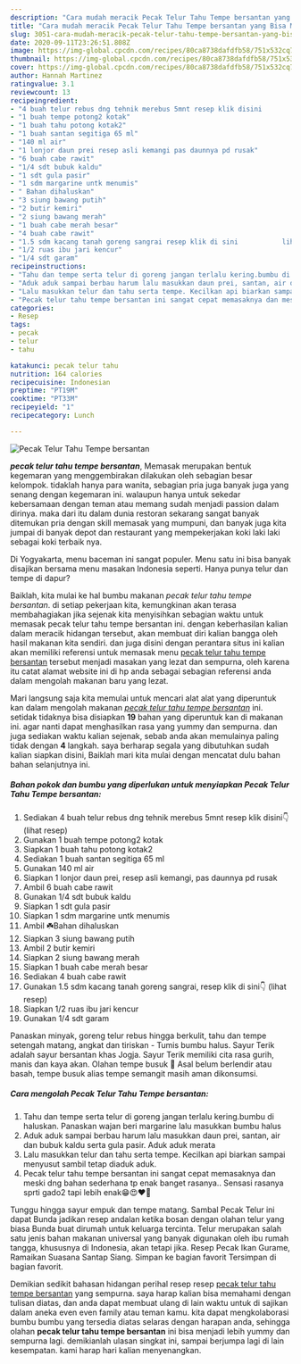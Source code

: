 ```yaml
---
description: "Cara mudah meracik Pecak Telur Tahu Tempe bersantan yang Bisa Manjain Lidah"
title: "Cara mudah meracik Pecak Telur Tahu Tempe bersantan yang Bisa Manjain Lidah"
slug: 3051-cara-mudah-meracik-pecak-telur-tahu-tempe-bersantan-yang-bisa-manjain-lidah
date: 2020-09-11T23:26:51.808Z
image: https://img-global.cpcdn.com/recipes/80ca8738dafdfb58/751x532cq70/pecak-telur-tahu-tempe-bersantan-foto-resep-utama.jpg
thumbnail: https://img-global.cpcdn.com/recipes/80ca8738dafdfb58/751x532cq70/pecak-telur-tahu-tempe-bersantan-foto-resep-utama.jpg
cover: https://img-global.cpcdn.com/recipes/80ca8738dafdfb58/751x532cq70/pecak-telur-tahu-tempe-bersantan-foto-resep-utama.jpg
author: Hannah Martinez
ratingvalue: 3.1
reviewcount: 13
recipeingredient:
- "4 buah telur rebus dng tehnik merebus 5mnt resep klik disini           lihat resep"
- "1 buah tempe potong2 kotak"
- "1 buah tahu potong kotak2"
- "1 buah santan segitiga 65 ml"
- "140 ml air"
- "1 lonjor daun prei resep asli kemangi pas daunnya pd rusak"
- "6 buah cabe rawit"
- "1/4 sdt bubuk kaldu"
- "1 sdt gula pasir"
- "1 sdm margarine untk menumis"
- " Bahan dihaluskan"
- "3 siung bawang putih"
- "2 butir kemiri"
- "2 siung bawang merah"
- "1 buah cabe merah besar"
- "4 buah cabe rawit"
- "1.5 sdm kacang tanah goreng sangrai resep klik di sini           lihat resep"
- "1/2 ruas ibu jari kencur"
- "1/4 sdt garam"
recipeinstructions:
- "Tahu dan tempe serta telur di goreng jangan terlalu kering.bumbu di haluskan. Panaskan wajan beri margarine lalu masukkan bumbu halus"
- "Aduk aduk sampai berbau harum lalu masukkan daun prei, santan, air dan bubuk kaldu serta gula pasir. Aduk aduk merata"
- "Lalu masukkan telur dan tahu serta tempe. Kecilkan api biarkan sampai menyusut sambil tetap diaduk aduk."
- "Pecak telur tahu tempe bersantan ini sangat cepat memasaknya dan meski dng bahan sederhana tp enak banget rasanya.. Sensasi rasanya sprti gado2 tapi lebih enak😁😍❤️💞"
categories:
- Resep
tags:
- pecak
- telur
- tahu

katakunci: pecak telur tahu 
nutrition: 164 calories
recipecuisine: Indonesian
preptime: "PT19M"
cooktime: "PT33M"
recipeyield: "1"
recipecategory: Lunch

---
```



![Pecak Telur Tahu Tempe bersantan](https://img-global.cpcdn.com/recipes/80ca8738dafdfb58/751x532cq70/pecak-telur-tahu-tempe-bersantan-foto-resep-utama.jpg)

<b><i>pecak telur tahu tempe bersantan</i></b>, Memasak merupakan bentuk kegemaran yang menggembirakan dilakukan oleh sebagian besar kelompok. tidaklah hanya para wanita, sebagian pria juga banyak juga yang senang dengan kegemaran ini. walaupun hanya untuk sekedar kebersamaan dengan teman atau memang sudah menjadi passion dalam dirinya. maka dari itu dalam dunia restoran sekarang sangat banyak ditemukan pria dengan skill memasak yang mumpuni, dan banyak juga kita jumpai di banyak depot dan restaurant yang mempekerjakan koki laki laki sebagai koki terbaik nya.

Di Yogyakarta, menu baceman ini sangat populer. Menu satu ini bisa banyak disajikan bersama menu masakan Indonesia seperti. Hanya punya telur dan tempe di dapur?

Baiklah, kita mulai ke hal bumbu makanan <i>pecak telur tahu tempe bersantan</i>. di setiap pekerjaan kita, kemungkinan akan terasa membahagiakan jika sejenak kita menyisihkan sebagian waktu untuk memasak pecak telur tahu tempe bersantan ini. dengan keberhasilan kalian dalam meracik hidangan tersebut, akan membuat diri kalian bangga oleh hasil makanan kita sendiri. dan juga disini dengan perantara situs ini kalian akan memiliki referensi untuk memasak menu <u>pecak telur tahu tempe bersantan</u> tersebut menjadi masakan yang lezat dan sempurna, oleh karena itu catat alamat website ini di hp anda sebagai sebagian referensi anda dalam mengolah makanan baru yang lezat.


Mari langsung saja kita memulai untuk mencari alat alat yang diperuntuk kan dalam mengolah makanan <u><i>pecak telur tahu tempe bersantan</i></u> ini. setidak tidaknya bisa disiapkan <b>19</b> bahan yang diperuntuk kan di makanan ini. agar nanti dapat menghasilkan rasa yang yummy dan sempurna. dan juga sediakan waktu kalian sejenak, sebab anda akan memulainya paling tidak dengan <b>4</b> langkah. saya berharap segala yang dibutuhkan sudah kalian siapkan disini, Baiklah mari kita mulai dengan mencatat dulu bahan bahan selanjutnya ini.

<!--inarticleads1-->

##### Bahan pokok dan bumbu yang diperlukan untuk menyiapkan Pecak Telur Tahu Tempe bersantan:

1. Sediakan 4 buah telur rebus dng tehnik merebus 5mnt resep klik disini👇           (lihat resep)
1. Gunakan 1 buah tempe potong2 kotak
1. Siapkan 1 buah tahu potong kotak2
1. Sediakan 1 buah santan segitiga 65 ml
1. Gunakan 140 ml air
1. Siapkan 1 lonjor daun prei, resep asli kemangi, pas daunnya pd rusak
1. Ambil 6 buah cabe rawit
1. Gunakan 1/4 sdt bubuk kaldu
1. Siapkan 1 sdt gula pasir
1. Siapkan 1 sdm margarine untk menumis
1. Ambil  ☘️Bahan dihaluskan
1. Siapkan 3 siung bawang putih
1. Ambil 2 butir kemiri
1. Siapkan 2 siung bawang merah
1. Siapkan 1 buah cabe merah besar
1. Sediakan 4 buah cabe rawit
1. Gunakan 1.5 sdm kacang tanah goreng sangrai, resep klik di sini👇           (lihat resep)
1. Siapkan 1/2 ruas ibu jari kencur
1. Gunakan 1/4 sdt garam


Panaskan minyak, goreng telur rebus hingga berkulit, tahu dan tempe setengah matang, angkat dan tiriskan - Tumis bumbu halus. Sayur Terik adalah sayur bersantan khas Jogja. Sayur Terik memiliki cita rasa gurih, manis dan kaya akan. Olahan tempe busuk 🍳 Asal belum berlendir atau basah, tempe busuk alias tempe semangit masih aman dikonsumsi. 

<!--inarticleads2-->

##### Cara mengolah Pecak Telur Tahu Tempe bersantan:

1. Tahu dan tempe serta telur di goreng jangan terlalu kering.bumbu di haluskan. Panaskan wajan beri margarine lalu masukkan bumbu halus
1. Aduk aduk sampai berbau harum lalu masukkan daun prei, santan, air dan bubuk kaldu serta gula pasir. Aduk aduk merata
1. Lalu masukkan telur dan tahu serta tempe. Kecilkan api biarkan sampai menyusut sambil tetap diaduk aduk.
1. Pecak telur tahu tempe bersantan ini sangat cepat memasaknya dan meski dng bahan sederhana tp enak banget rasanya.. Sensasi rasanya sprti gado2 tapi lebih enak😁😍❤️💞


Tunggu hingga sayur empuk dan tempe matang. Sambal Pecak Telur ini dapat Bunda jadikan resep andalan ketika bosan dengan olahan telur yang biasa Bunda buat dirumah untuk keluarga tercinta. Telur merupakan salah satu jenis bahan makanan universal yang banyak digunakan oleh ibu rumah tangga, khususnya di Indonesia, akan tetapi jika. Resep Pecak Ikan Gurame, Ramaikan Suasana Santap Siang. Simpan ke bagian favorit Tersimpan di bagian favorit. 

Demikian sedikit bahasan hidangan perihal resep resep <u>pecak telur tahu tempe bersantan</u> yang sempurna. saya harap kalian bisa memahami dengan tulisan diatas, dan anda dapat membuat ulang di lain waktu untuk di sajikan dalam aneka even even family atau teman kamu. kita dapat mengkolaborasi bumbu bumbu yang tersedia diatas selaras dengan harapan anda, sehingga olahan <b>pecak telur tahu tempe bersantan</b> ini bisa menjadi lebih yummy dan sempurna lagi. demikianlah ulasan singkat ini, sampai berjumpa lagi di lain kesempatan. kami harap hari kalian menyenangkan.
